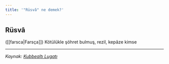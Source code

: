 ```yaml
---
title: '"Rüsvâ" ne demek?'
---
```


## Rüsvâ
([[farsca|Farsça]]) Kötülükle şöhret bulmuş, rezil, kepâze kimse

---
*Kaynak: [Kubbealtı Lugatı](https://www.lugatim.com/s/Rüsvâ)*